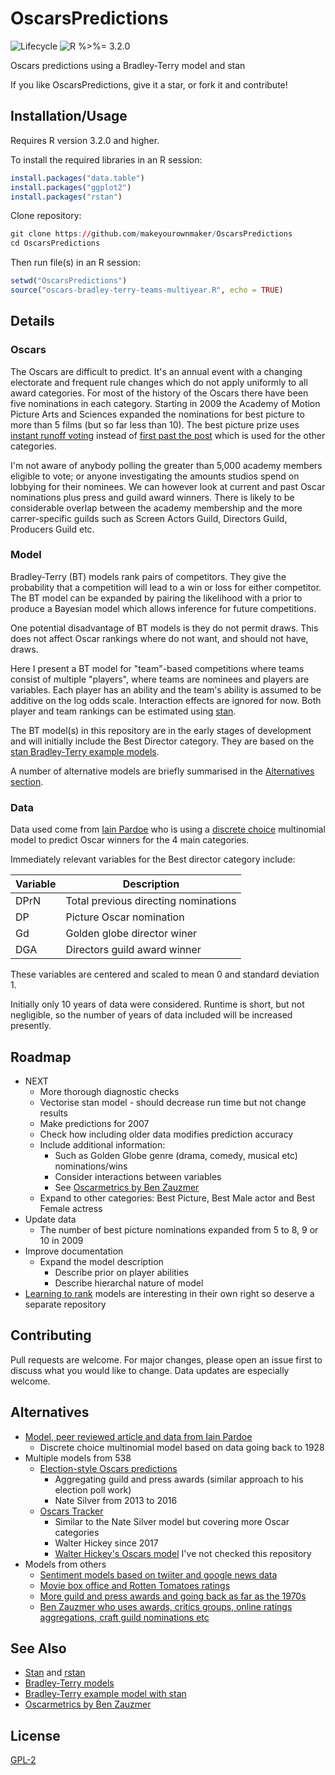 # OscarsPredictions

![Lifecycle
](https://img.shields.io/badge/lifecycle-experimental-orange.svg?style=flat)
![R
%>%= 3.2.0](https://img.shields.io/badge/R->%3D3.2.0-blue.svg?style=flat)

Oscars predictions using a Bradley-Terry model and stan

If you like OscarsPredictions, give it a star, or fork it and contribute!


## Installation/Usage

Requires R version 3.2.0 and higher.

To install the required libraries in an R session:
```r
install.packages("data.table")
install.packages("ggplot2")
install.packages("rstan")
```

Clone repository:
```r
git clone https://github.com/makeyourownmaker/OscarsPredictions
cd OscarsPredictions
```

Then run file(s) in an R session:
```r
setwd("OscarsPredictions")
source("oscars-bradley-terry-teams-multiyear.R", echo = TRUE)
```


## Details

### Oscars

The Oscars are difficult to predict.  It's an annual event with a changing
electorate and frequent rule changes which do not apply uniformly to all
award categories.  For most of the history of the Oscars there have been
five nominations in each category.  Starting in 2009 the Academy of
Motion Picture Arts and Sciences expanded the nominations for best picture
to more than 5 films (but so far less than 10).  The best picture prize
uses [instant runoff voting](https://en.wikipedia.org/wiki/Instant-runoff_voting)
instead of
[first past the post](https://en.wikipedia.org/wiki/First-past-the-post_voting)
which is used for the other categories.

I'm not aware of anybody polling the greater than 5,000 academy members
eligible to vote; or anyone investigating the amounts studios spend on
lobbying for their nominees.  We can however look at current and past
Oscar nominations plus press and guild award winners.  There is likely
to be considerable overlap between the academy membership and the more
carrer-specific guilds such as Screen Actors Guild, Directors Guild,
Producers Guild etc.

### Model

Bradley-Terry (BT) models rank pairs of competitors.  They give the
probability that a competition will lead to a win or loss for either
competitor.
The BT model can be expanded by pairing the likelihood with a prior
to produce a Bayesian model which allows inference for future competitions.

One potential disadvantage of BT models is they do not permit draws.
This does not affect Oscar rankings where do not want, and should
not have, draws.

Here I present a BT model for "team"-based competitions where teams consist of
multiple "players", where teams are nominees and players are variables.  Each
player has an ability and the team's ability is
assumed to be additive on the log odds scale.  Interaction effects are
ignored for now.  Both player and team rankings can be estimated using
[stan](https://mc-stan.org/).

The BT model(s) in this repository are in the early stages of development
and will initially include the Best Director category.  They are based on
the
[stan Bradley-Terry example models](https://github.com/stan-dev/example-models/tree/master/knitr/bradley-terry).

A number of alternative models are briefly summarised in the
[Alternatives section](#Alternatives).

### Data

Data used come from [Iain Pardoe](https://iainpardoe.com/oscars/)
who is using a [discrete choice](https://en.wikipedia.org/wiki/Discrete_choice)
multinomial model to predict Oscar winners for the 4 main categories.

Immediately relevant variables for the Best director category include:

| Variable | Description                          |
|----------|--------------------------------------|
| DPrN     | Total previous directing nominations |
| DP       | Picture Oscar nomination             |
| Gd       | Golden globe director winer          |
| DGA      | Directors guild award winner         |

These variables are centered and scaled to mean 0 and standard deviation 1.

Initially only 10 years of data were considered.  Runtime is short, but
not negligible, so the number of years of data included will be increased
presently.

## Roadmap

* NEXT
  * More thorough diagnostic checks
  * Vectorise stan model - should decrease run time but not change results
  * Make predictions for 2007
  * Check how including older data modifies prediction accuracy
  * Include additional information:
    * Such as Golden Globe genre (drama, comedy, musical etc) nominations/wins
    * Consider interactions between variables
    * See [Oscarmetrics by Ben Zauzmer](http://www.bearmanormedia.com/oscarmetrics-hardcover-edition-by-ben-zauzmer)
  * Expand to other categories: Best Picture, Best Male actor and Best Female actress
* Update data
  * The number of best picture nominations expanded from 5 to 8, 9 or 10 in 2009
* Improve documentation
  * Expand the model description
    * Describe prior on player abilities
    * Describe hierarchal nature of model
* [Learning to rank](https://en.wikipedia.org/wiki/Learning_to_rank)
  models are interesting in their own right so deserve a separate repository

## Contributing

Pull requests are welcome. For major changes, please open an issue first to discuss what you would like to change.
Data updates are especially welcome.


## Alternatives

* [Model, peer reviewed article and data from Iain Pardoe](https://iainpardoe.com/oscars/)
  * Discrete choice multinomial model based on data going back to 1928
* Multiple models from 538
  * [Election-style Oscars predictions](https://fivethirtyeight.com/features/oscar-predictions-election-style/)
    * Aggregating guild and press awards (similar approach to his election poll work)
    * Nate Silver from 2013 to 2016
  * [Oscars Tracker](https://fivethirtyeight.com/features/how-our-oscars-tracker-works/)
    * Similar to the Nate Silver model but covering more Oscar categories
    * Walter Hickey since 2017
    * [Walter Hickey's Oscars model](https://github.com/walterhickey/oscars/) I've not checked this repository
* Models from others
  * [Sentiment models based on twiiter and google news data](https://fivethirtyeight.com/features/can-the-internet-predict-the-oscars/)
  * [Movie box office and Rotten Tomatoes ratings](https://fivethirtyeight.com/features/how-much-do-we-need-to-know-to-predict-the-oscars/)
  * [More guild and press awards and going back as far as the 1970s](https://fivethirtyeight.com/features/how-much-do-we-need-to-know-to-predict-the-oscars/)
  * [Ben Zauzmer who uses awards, critics groups, online ratings aggregations, craft guild nominations etc](https://twitter.com/BensOscarMath)


## See Also

* [Stan](https://mc-stan.org/) and [rstan](https://cran.r-project.org/web/packages/rstan/index.html)
* [Bradley-Terry models](https://en.wikipedia.org/wiki/Bradley%E2%80%93Terry_model)
* [Bradley-Terry example model with stan](https://github.com/stan-dev/example-models/tree/master/knitr/bradley-terry)
* [Oscarmetrics by Ben Zauzmer](http://www.bearmanormedia.com/oscarmetrics-hardcover-edition-by-ben-zauzmer)

## License

[GPL-2](https://www.gnu.org/licenses/old-licenses/gpl-2.0.en.html)
